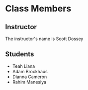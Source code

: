 # Class Members

## Instructor

The instructor's name is Scott Dossey

## Students

* Teah Liana
* Adam Brockhaus
* Dianna Cameron
* Rahim Manesiya